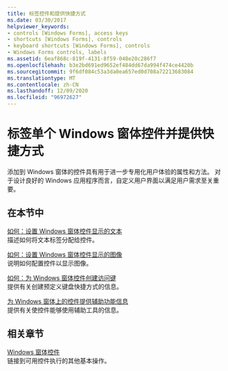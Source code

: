 ```yaml
---
title: 标签控件和提供快捷方式
ms.date: 03/30/2017
helpviewer_keywords:
- controls [Windows Forms], access keys
- shortcuts [Windows Forms], controls
- keyboard shortcuts [Windows Forms], controls
- Windows Forms controls, labels
ms.assetid: 6eaf868c-819f-4131-8f59-048e20c286f7
ms.openlocfilehash: b3e2bd691ed9652ef484dd67da994f474ce4420b
ms.sourcegitcommit: 9f6df084c53a3da0ea657ed0d708a72213683084
ms.translationtype: MT
ms.contentlocale: zh-CN
ms.lasthandoff: 12/09/2020
ms.locfileid: "96972627"
---
```

# <a name="label-individual-windows-forms-controls-and-provide-shortcuts"></a>标签单个 Windows 窗体控件并提供快捷方式

添加到 Windows 窗体的控件具有用于进一步专用化用户体验的属性和方法。 对于设计良好的 Windows 应用程序而言，自定义用户界面以满足用户需求至关重要。

## <a name="in-this-section"></a>在本节中

[如何：设置 Windows 窗体控件显示的文本](how-to-set-the-text-displayed-by-a-windows-forms-control.md)\
描述如何将文本标签分配给控件。

[如何：设置 Windows 窗体控件显示的图像](how-to-set-the-image-displayed-by-a-windows-forms-control.md)\
说明如何配置控件以显示图像。

[如何：为 Windows 窗体控件创建访问键](how-to-create-access-keys-for-windows-forms-controls.md)\
提供有关创建预定义键盘快捷方式的信息。

[为 Windows 窗体上的控件提供辅助功能信息](providing-accessibility-information-for-controls-on-a-windows-form.md)\
提供有关使控件能够使用辅助工具的信息。

## <a name="related-sections"></a>相关章节

[Windows 窗体控件](index.md)\
链接到可用控件执行的其他基本操作。
